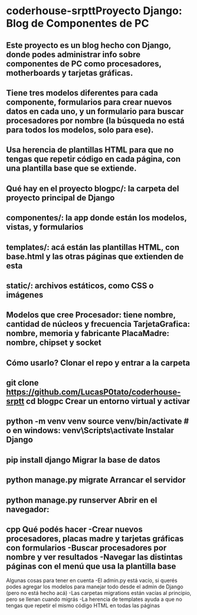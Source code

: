 # coderhouse-srpttProyecto Django: Blog de Componentes de PC
Este proyecto es un blog hecho con Django, donde podes administrar info sobre componentes de PC como procesadores, motherboards y tarjetas gráficas.
----
Tiene tres modelos diferentes para cada componente, formularios para crear nuevos datos en cada uno, y un formulario para buscar procesadores por nombre (la búsqueda no está para todos los modelos, solo para ese).
----
Usa herencia de plantillas HTML para que no tengas que repetir código en cada página, con una plantilla base que se extiende.
----
Qué hay en el proyecto
blogpc/: la carpeta del proyecto principal de Django
---
componentes/: la app donde están los modelos, vistas, y formularios
---
templates/: acá están las plantillas HTML, con base.html y las otras páginas que extienden de esta
---
static/: archivos estáticos, como CSS o imágenes
----
Modelos que cree
Procesador: tiene nombre, cantidad de núcleos y frecuencia
TarjetaGrafica: nombre, memoria y fabricante
PlacaMadre: nombre, chipset y socket
---
Cómo usarlo?
Clonar el repo y entrar a la carpeta
---
git clone <https://github.com/LucasP0tato/coderhouse-srptt>
cd blogpc
Crear un entorno virtual y activar
---
python -m venv venv
source venv/bin/activate  # o en windows: venv\Scripts\activate
Instalar Django
---
pip install django
Migrar la base de datos
---
python manage.py migrate
Arrancar el servidor
---
python manage.py runserver
Abrir en el navegador:
---
cpp
Qué podés hacer
-Crear nuevos procesadores, placas madre y tarjetas gráficas con formularios
-Buscar procesadores por nombre y ver resultados
-Navegar las distintas páginas con el menú que usa la plantilla base
--------
Algunas cosas para tener en cuenta
-El admin.py está vacío, si querés podes agregar los modelos para manejar todo desde el admin de Django (pero no está hecho acá)
-Las carpetas migrations están vacías al principio, pero se llenan cuando migrás
-La herencia de templates ayuda a que no tengas que repetir el mismo código HTML en todas las páginas